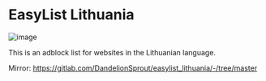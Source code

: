EasyList Lithuania
==================
![image](https://avatars2.githubusercontent.com/u/7850329)

This is an adblock list for websites in the Lithuanian language.

Mirror: https://gitlab.com/DandelionSprout/easylist_lithuania/-/tree/master
